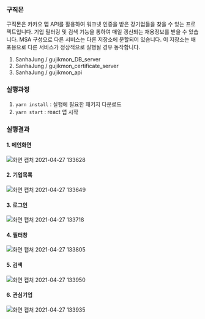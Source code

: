 ### 구직몬
구직몬은 카카오 맵 API를 활용하여 워크넷 인증을 받은 강기업들을 찾을 수 있는 프로젝트입니다.
기업 필터링 및 검색 기능을 통하여 매일 갱신되는 채용정보를 받을 수 있습니다.
MSA 구성으로 다른 서비스는 다른 저장소에 분할되어 있습니다.
이 저장소는 배포용으로 다른 서비스가 정상적으로 실행될 경우 동작합니다.

1. SanhaJung / gujikmon_DB_server
2. SanhaJung / gujikmon_certificate_server
3. SanhaJung / gujikmon_api

### 실행과정

1. `yarn install` : 실행에 필요한 패키지 다운로드
2. `yarn start` : react 앱 시작

### 실행결과

#### 1. 메인화면
![화면 캡처 2021-04-27 133628](https://user-images.githubusercontent.com/38041504/116208362-d0278900-a77b-11eb-8d38-292e03fb0e52.jpg)

#### 2. 기업목록
![화면 캡처 2021-04-27 133649](https://user-images.githubusercontent.com/38041504/116208479-efbeb180-a77b-11eb-9a02-ec4342450226.jpg)

#### 3. 로그인
![화면 캡처 2021-04-27 133718](https://user-images.githubusercontent.com/38041504/116208558-01a05480-a77c-11eb-8365-4fcf1ec1f1ea.jpg)

#### 4. 필터창
![화면 캡처 2021-04-27 133805](https://user-images.githubusercontent.com/38041504/116208597-0bc25300-a77c-11eb-8be8-ebc7e4a0357c.jpg)

#### 5. 검색
![화면 캡처 2021-04-27 133950](https://user-images.githubusercontent.com/38041504/116208706-25639a80-a77c-11eb-8d3c-4f1e9ec20d6e.jpg)

#### 6. 관심기업
![화면 캡처 2021-04-27 133935](https://user-images.githubusercontent.com/38041504/116208765-344a4d00-a77c-11eb-9750-8e6c4e4854b4.jpg)
